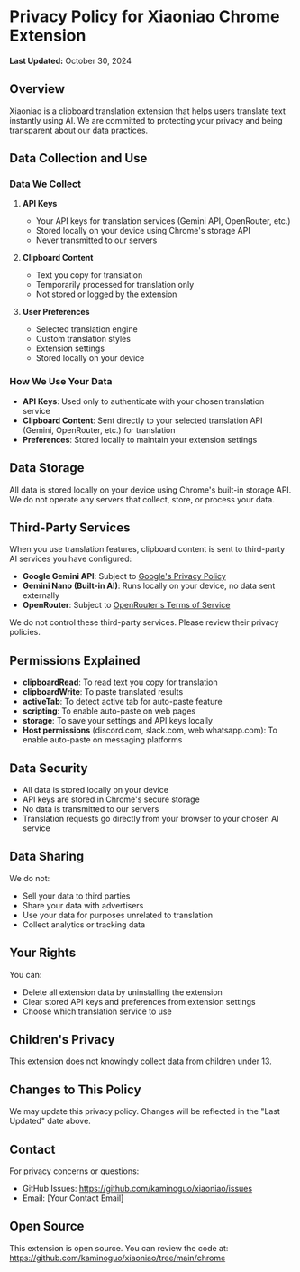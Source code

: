 # Privacy Policy for Xiaoniao Chrome Extension

**Last Updated:** October 30, 2024

## Overview

Xiaoniao is a clipboard translation extension that helps users translate text instantly using AI. We are committed to protecting your privacy and being transparent about our data practices.

## Data Collection and Use

### Data We Collect

1. **API Keys**
   - Your API keys for translation services (Gemini API, OpenRouter, etc.)
   - Stored locally on your device using Chrome's storage API
   - Never transmitted to our servers

2. **Clipboard Content**
   - Text you copy for translation
   - Temporarily processed for translation only
   - Not stored or logged by the extension

3. **User Preferences**
   - Selected translation engine
   - Custom translation styles
   - Extension settings
   - Stored locally on your device

### How We Use Your Data

- **API Keys**: Used only to authenticate with your chosen translation service
- **Clipboard Content**: Sent directly to your selected translation API (Gemini, OpenRouter, etc.) for translation
- **Preferences**: Stored locally to maintain your extension settings

## Data Storage

All data is stored locally on your device using Chrome's built-in storage API. We do not operate any servers that collect, store, or process your data.

## Third-Party Services

When you use translation features, clipboard content is sent to third-party AI services you have configured:

- **Google Gemini API**: Subject to [Google's Privacy Policy](https://policies.google.com/privacy)
- **Gemini Nano (Built-in AI)**: Runs locally on your device, no data sent externally
- **OpenRouter**: Subject to [OpenRouter's Terms of Service](https://openrouter.ai/terms)

We do not control these third-party services. Please review their privacy policies.

## Permissions Explained

- **clipboardRead**: To read text you copy for translation
- **clipboardWrite**: To paste translated results
- **activeTab**: To detect active tab for auto-paste feature
- **scripting**: To enable auto-paste on web pages
- **storage**: To save your settings and API keys locally
- **Host permissions** (discord.com, slack.com, web.whatsapp.com): To enable auto-paste on messaging platforms

## Data Security

- All data is stored locally on your device
- API keys are stored in Chrome's secure storage
- No data is transmitted to our servers
- Translation requests go directly from your browser to your chosen AI service

## Data Sharing

We do not:
- Sell your data to third parties
- Share your data with advertisers
- Use your data for purposes unrelated to translation
- Collect analytics or tracking data

## Your Rights

You can:
- Delete all extension data by uninstalling the extension
- Clear stored API keys and preferences from extension settings
- Choose which translation service to use

## Children's Privacy

This extension does not knowingly collect data from children under 13.

## Changes to This Policy

We may update this privacy policy. Changes will be reflected in the "Last Updated" date above.

## Contact

For privacy concerns or questions:
- GitHub Issues: https://github.com/kaminoguo/xiaoniao/issues
- Email: [Your Contact Email]

## Open Source

This extension is open source. You can review the code at:
https://github.com/kaminoguo/xiaoniao/tree/main/chrome
